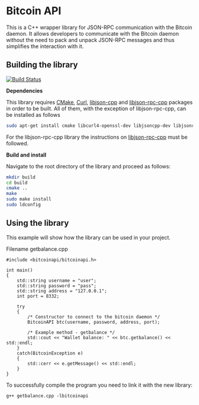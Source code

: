 # Bitcoin API

This is a C++ wrapper library for JSON-RPC communication with the Bitcoin daemon. It allows developers to communicate with the Bitcoin daemon without the need to pack and unpack JSON-RPC messages and thus simplifies the interaction with it.

## Building the library

[![Build Status](https://travis-ci.org/minium/bitcoin-api-cpp.svg?branch=master)](https://travis-ci.org/minium/bitcoin-api-cpp)

**Dependencies**

This library requires [CMake](http://www.cmake.org/cmake/resources/software.html), [Curl](http://curl.haxx.se/libcurl/), [libjson-cpp](https://github.com/open-source-parsers/jsoncpp) and [libjson-rpc-cpp](https://github.com/medeirosfalante/libjson-rpc-cpp) packages in order to be built. All of them, with the exception of libjson-rpc-cpp, can be installed as follows

```sh
sudo apt-get install cmake libcurl4-openssl-dev libjsoncpp-dev libjsonrpccpp-dev
```

For the libjson-rpc-cpp library the instructions on [libjson-rpc-cpp](https://github.com/medeirosfalante/libjson-rpc-cpp) must be followed.

**Build and install**

Navigate to the root directory of the library and proceed as follows:

```sh
mkdir build
cd build
cmake ..
make
sudo make install
sudo ldconfig
```

## Using the library

This example will show how the library can be used in your project.

Filename getbalance.cpp

```
#include <bitcoinapi/bitcoinapi.h>

int main()
{
    std::string username = "user";
    std::string password = "pass";
    std::string address = "127.0.0.1";
    int port = 8332;

    try
    {
        /* Constructor to connect to the bitcoin daemon */
        BitcoinAPI btc(username, password, address, port);

        /* Example method - getbalance */
        std::cout << "Wallet balance: " << btc.getbalance() << std::endl;
    }
    catch(BitcoinException e)
    {
        std::cerr << e.getMessage() << std::endl;
    }
}
```

To successfully compile the program you need to link it with the new library:

```
g++ getbalance.cpp -lbitcoinapi
```
